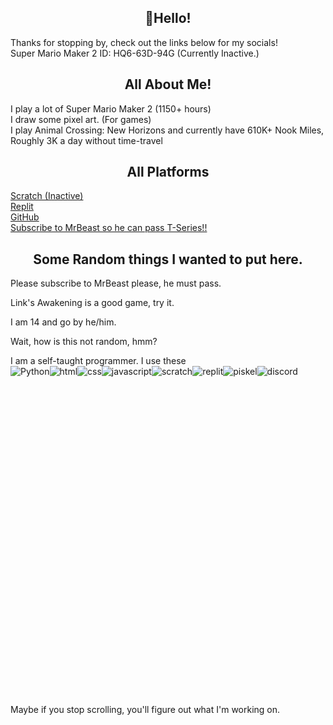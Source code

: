 <h2 align="center">👋Hello!</h2>
Thanks for stopping by, check out the links below for my socials!<br>
Super Mario Maker 2 ID: HQ6-63D-94G (Currently Inactive.)<br>

<h2 align="center">All About Me!</h2>
I play a lot of Super Mario Maker 2 (1150+ hours)<br>
I draw some pixel art. (For games)<br>
I play Animal Crossing: New Horizons and currently have 610K+ Nook Miles, Roughly 3K a day without time-travel<br>
<h2 align="center">All Platforms</h2>

[Scratch (Inactive)](https://scratch.mit.edu/users/Knightbot63) <br>
[Replit](https://replit.com/@Knightbot63) <br>
[GitHub](https://github.com/RadicalOfficial) <br>
[Subscribe to MrBeast so he can pass T-Series!!](https://youtube.com/@MrBeast/)

<h2 align="center">Some Random things I wanted to put here.</h2>
Please subscribe to MrBeast please, he must pass.

Link's Awakening is a good game, try it.

I am 14 and go by he/him.

Wait, how is this not random, hmm?

I am a self-taught programmer. I use these<br>
![Python](https://img.shields.io/badge/Python-gray?style=for-the-badge&logo=python)![html](https://img.shields.io/badge/html-gray?style=for-the-badge&logo=html5)![css](https://img.shields.io/badge/css-gray?style=for-the-badge&logo=css3)![javascript](https://img.shields.io/badge/javascript-gray?style=for-the-badge&logo=javascript)![scratch ](https://img.shields.io/badge/scratch-gray?style=for-the-badge&logo=scratch)![replit](https://img.shields.io/badge/replit-gray?style=for-the-badge&logo=replit)![piskel](https://img.shields.io/badge/piskel-gray?style=for-the-badge&logo=piskel)![discord](https://img.shields.io/badge/discord-gray?style=for-the-badge&logo=discord)

<br><br>
<br><br>
<br><br>
<br><br>
<br><br>
<br><br>
<br><br>
<br><br>
<br><br>
<br><br>
<br><br>
<br><br>
<br><br>
<br><br>
<br><br>
Maybe if you stop scrolling, you'll figure out what I'm working on.
















<!---- Guess what, you saw the code. Are you happy with yourself now? --->





















































































































































































































































































































































































































































































































































































































































































































































































































































































































































































































































































































































































































































































































































































































































































































































































































































































































































































































































































































































































































































































































































































































































































































































































































































































































































































































































































































































































































































































































































































































































































































































































































































































































































































































































































































































































































































































































































































































































































































































































































































































































































































































































































































































<!--- You wasted your time here. You're going nowhere--->
































































































































































































































































































































































































































































































































































































































































































































































































































































































































































































































































































































































































































































































































































































































































































































































































































































































































































































































































































































































































































































































































































































































































































































































































































































































































































































































































































































































































































































































































































































































































































































































































































































































































































































































































































































































































































































































































































































































































































































































































































































































































































































































































































































































































































































































































































































































































































































































































































































































































































































































































































































































































































































































































































































































































































































































































































































































































































































































































































































































































































































































































































































































































































































































































































































































































































































































































































































































































































































































































































































































































































































































































































































































































































































































































































































































































































































































































































































































































































































































































































































































































































































































































































































































































































































































































































































































































































































































































































































































































































































































































































































































































































































































































































































































































































































































































































































































































































































































































































































































































































































































































































































































































































































































































































































































































































































































































































































































































































































































































































































































































































































































































































































































































































































































































































































































































































































































































































































































































































































































































































































































































































































































































































































































































































































































































































































































































































































































































































































































































































































































































































































































































































































































































































































































































































































































































































































































































































































































































































































































































































































































































































































































































































































































































































































































































































































































































































































































































































































































































































































































































































































































































































































































































































































































































































































































































































































































































































































































































































































































































































































































































































































































































































































































































































































































































































































































































































































































































































































































































































































































































































































































































































































































































































































































































































































































































































































































































































































































































































































































































































































































































































































































































































































































































































































































































































































































































































































































































































































































































































































































































































































































































































































































































































































































































































































































































































































































































































































































































































































































































































































































































































































































































































































































































































































































































































































































































































































































































































































































































































































































































































































































































































































































































































































































































































































































































































































































































































































































































































































































































































































































































































































































































































































































































































































































































































































































































































































































































































































































































































































































































































































































































































































































































































































































































































































































































































































































































































































































































































































































































































































































































































































































































































































































































































































































































































































































































































































































































































































































































































































































































































































































































































































































































































































































































































































































































































































































































































































































































































































































































































































































































































































































































































































































































































































































































































































































































































































































































































































































































































































































































































































































































































































































































































































































































































































































































































































































































































































































































































































































































































































































































































































































































































































































































































































































































































































































































































































































































































































































































































































































































































































































































































































































































































































































































































































































































































































































































































































































































































































































































































































































































































































































































































































































































































































































































































































































































































































































































































































































































































































































































































































































































































































































































































































































































































































































































































































































































































































































































































































































































































































































































































































































































































































































































































































































































































































































































































































































































































































































































































































































































































































































































































































































































































































































































































































































































































































































































































































































































































































































































































































































































































































































































































































































































































































































<!---- Welcome to the one and only island you'll love, Koholint Island! Here, you get to meet your favorite president, Mr. Radical! ---->

<!---- Still scrolling? You're wasting your time for sure. --->
<!---- Stop now, I'll tell the secrets if you stop. ->


<!--- 
--->
